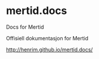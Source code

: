 # mertid.docs
Docs for Mertid

Offisiell dokumentasjon for Mertid

http://henrim.github.io/mertid.docs/
